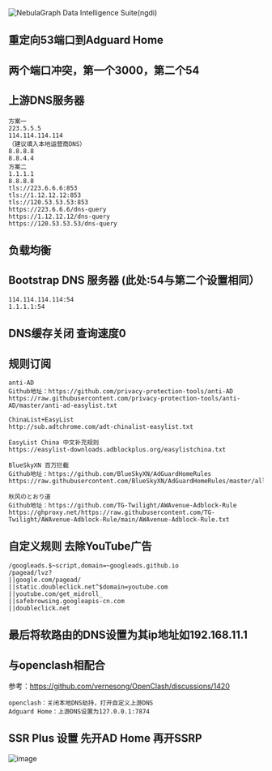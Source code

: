 
<picture>
  <source media="(prefers-color-scheme: dark)" srcset="https://brands.home-assistant.io/_/adguard/logo.png">
  <img alt="NebulaGraph Data Intelligence Suite(ngdi)" src="https://brands.home-assistant.io/_/adguard/logo.png">
</picture>
<p align="center">
 
## 重定向53端口到Adguard Home

## 两个端口冲突，第一个3000，第二个54

## 上游DNS服务器
```
方案一
223.5.5.5
114.114.114.114
（建议填入本地运营商DNS）
8.8.8.8
8.8.4.4
方案二
1.1.1.1
8.8.8.8
tls://223.6.6.6:853
tls://1.12.12.12:853
tls://120.53.53.53:853
https://223.6.6.6/dns-query
https://1.12.12.12/dns-query
https://120.53.53.53/dns-query
```

## 负载均衡

## Bootstrap DNS 服务器   (此处:54与第二个设置相同）
```
114.114.114.114:54
1.1.1.1:54
```

## DNS缓存关闭 查询速度0


## 规则订阅

```
anti-AD 
Github地址：https://github.com/privacy-protection-tools/anti-AD
https://raw.githubusercontent.com/privacy-protection-tools/anti-AD/master/anti-ad-easylist.txt
 
ChinaList+EasyList
http://sub.adtchrome.com/adt-chinalist-easylist.txt
 
EasyList China 中文补充规则
https://easylist-downloads.adblockplus.org/easylistchina.txt

BlueSkyXN 百万拦截
Github地址：https://github.com/BlueSkyXN/AdGuardHomeRules
https://raw.githubusercontent.com/BlueSkyXN/AdGuardHomeRules/master/all.txt

秋风のとおり道
Github地址：https://github.com/TG-Twilight/AWAvenue-Adblock-Rule
https://ghproxy.net/https://raw.githubusercontent.com/TG-Twilight/AWAvenue-Adblock-Rule/main/AWAvenue-Adblock-Rule.txt
```

## 自定义规则 去除YouTube广告
```
/googleads.$~script,domain=~googleads.github.io
/pagead/lvz?
||google.com/pagead/
||static.doubleclick.net^$domain=youtube.com
||youtube.com/get_midroll_
||safebrowsing.googleapis-cn.com
||doubleclick.net
```


## 最后将软路由的DNS设置为其ip地址如192.168.11.1


## 与openclash相配合
参考：https://github.com/vernesong/OpenClash/discussions/1420
```
openclash：关闭本地DNS劫持，打开自定义上游DNS
Adguard Home：上游DNS设置为127.0.0.1:7874
```
## SSR Plus 设置 先开AD Home 再开SSRP
![image](https://user-images.githubusercontent.com/66954900/227261341-76f48a37-9bce-40c2-ab3f-aa50a729a1fd.png)

